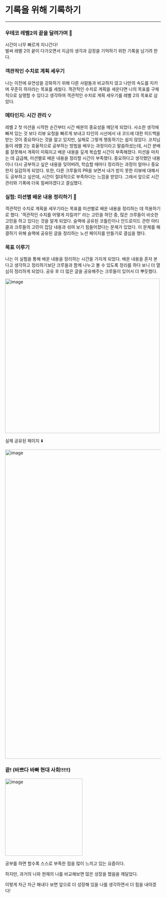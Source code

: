 # 기록을 위해 기록하기

---

### 우테코 레벨2의 끝을 달려가며 💨
시간이 너무 빠르게 지나간다! <br>
벌써 레벨 2의 끝이 다가오면서 지금의 생각과 감정을 기억하기 위한 기록을 남기려 한다.


### 객관적인 수치로 계획 세우기

나는 이전에 유연성을 강화하기 위해 다른 사람들과 비교하지 않고 나만의 속도를 지키며 꾸준히 하자라는 목표를 세웠다.
객관적인 수치로 계획을 세운다면 나의 목표를 구체적으로 실행할 수 있다고 생각하여 객관적인 수치로 계획 세우기를 레벨 2의 목표로 삼았다.

### 메타인지: 시간 관리 💡

레벨 2 첫 미션을 시작한 순간부터 시간 배분의 중요성을 깨닫게 되었다.
사소한 생각에 빠져 있는 것 보다 리뷰 요청을 빠르게 보내고 타인의 시선에서 내 코드에 대한 피드백을 받는 것이 중요하다는 것을 알고 있지만, 실제로 그렇게 행동하기는 쉽지 않았다.
코치님들이 레벨 2는 효율적으로 공부하는 방법을 배우는 과정이라고 말씀하셨는데, 시간 분배를 잘못해서 계획이 미뤄지고 배운 내용을 깊게 복습할 시간이 부족해졌다.
미션을 마치는 데 급급해, 미션별로 배운 내용을 정리할 시간이 부족했다.
중요하다고 생각했던 내용이나 다시 공부하고 싶은 내용을 잊어버려, 학습할 때마다 정리하는 과정이 얼마나 중요한지 실감하게 되었다.
또한, 다른 크루들의 PR을 보면서 내가 받지 못한 리뷰에 대해서도 공부하고 싶은데, 시간이 절대적으로 부족하다는 느낌을 받았다. 그래서 앞으로 시간 관리와 기록에 더욱 힘써야겠다고 결심했다.


### 실험: 미션별 배운 내용 정리하기 🔬

객관적인 수치로 계획을 세우기라는 목표를 미션별로 배운 내용을 정리하는 데 적용하기로 했다. '객관적인 수치를 어떻게 지킬까?' 라는 고민을 하던 중, 많은 크루들이 비슷한 고민을 하고 있다는 것을 알게 되었다.
슬랙에 공유된 코틀린이나 안드로이드 관련 아티클과 크루들의 고민이 잡담 내용과 섞여 보기 힘들어졌다는 문제가 있었다. 이 문제를 해결하기 위해 슬랙에 공유된 글을 정리하는 노션 페이지를 만들기로 결심을 했다.



### 목표 이루기
나는 이 실험을 통해 배운 내용을 정리하는 시간을 가지게 되었다.
배운 내용을 혼자 본다고 생각하고 정리하기보단 크루들과 함께 나누고 볼 수 있도록 정리를 하다 보니 더 열심히 정리하게 되었다.
공유 후 더 많은 글을 공유해주는 크루들이 있어서 더 뿌듯했다.

<img width="500" alt="image" src ="https://velog.velcdn.com/images/wjdcogus6/post/35cab71a-3cdd-4ba6-9698-0d0a06df412e/image.png">

실제 공유된 페이지 ⬇️

<img width="1000" alt="image" src ="https://velog.velcdn.com/images/wjdcogus6/post/63844ef8-94d2-4e89-93b5-a17aa5562969/image.png">

<br>

### 끝! (바쁘다 바빠 현대 사회!!!!!)

<img width="250" alt="image" src ="https://velog.velcdn.com/images/wjdcogus6/post/6ee70a90-f17b-45d9-b16c-e10dfa4b0232/image.png">

공부를 하면 할수록 스스로 부족한 점을 많이 느끼고 있는 요즘이다.

하지만, 과거의 나와 현재의 나를 비교해보면 많은 성장을 했음을 깨달았다. 

이렇게 차근 차근 해내다 보면 앞으로 더 성장해 있을 나를 생각하면서 더 힘을 내야겠다! 
